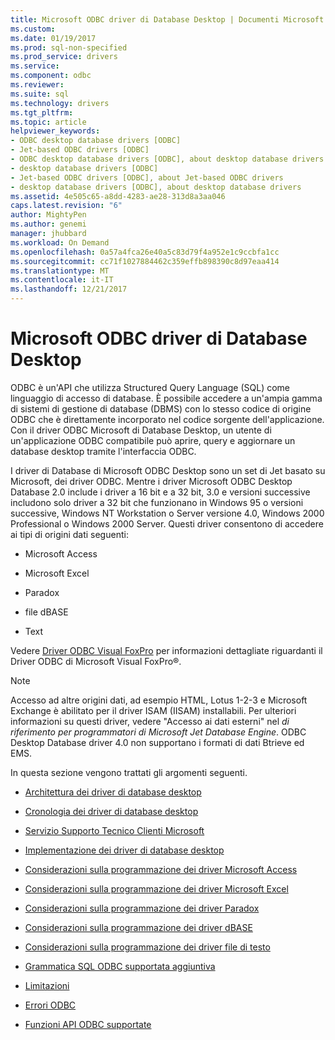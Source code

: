 ```yaml
---
title: Microsoft ODBC driver di Database Desktop | Documenti Microsoft
ms.custom: 
ms.date: 01/19/2017
ms.prod: sql-non-specified
ms.prod_service: drivers
ms.service: 
ms.component: odbc
ms.reviewer: 
ms.suite: sql
ms.technology: drivers
ms.tgt_pltfrm: 
ms.topic: article
helpviewer_keywords:
- ODBC desktop database drivers [ODBC]
- Jet-based ODBC drivers [ODBC]
- ODBC desktop database drivers [ODBC], about desktop database drivers
- desktop database drivers [ODBC]
- Jet-based ODBC drivers [ODBC], about Jet-based ODBC drivers
- desktop database drivers [ODBC], about desktop database drivers
ms.assetid: 4e505c65-a8dd-4283-ae28-313d8a3aa046
caps.latest.revision: "6"
author: MightyPen
ms.author: genemi
manager: jhubbard
ms.workload: On Demand
ms.openlocfilehash: 0a57a4fca26e40a5c83d79f4a952e1c9ccbfa1cc
ms.sourcegitcommit: cc71f1027884462c359effb898390c8d97eaa414
ms.translationtype: MT
ms.contentlocale: it-IT
ms.lasthandoff: 12/21/2017
---
```

# <a name="microsoft-odbc-desktop-database-drivers"></a>Microsoft ODBC driver di Database Desktop
ODBC è un'API che utilizza Structured Query Language (SQL) come linguaggio di accesso di database. È possibile accedere a un'ampia gamma di sistemi di gestione di database (DBMS) con lo stesso codice di origine ODBC che è direttamente incorporato nel codice sorgente dell'applicazione. Con il driver ODBC Microsoft di Database Desktop, un utente di un'applicazione ODBC compatibile può aprire, query e aggiornare un database desktop tramite l'interfaccia ODBC.  
  
 I driver di Database di Microsoft ODBC Desktop sono un set di Jet basato su Microsoft, dei driver ODBC. Mentre i driver Microsoft ODBC Desktop Database 2.0 include i driver a 16 bit e a 32 bit, 3.0 e versioni successive includono solo driver a 32 bit che funzionano in Windows 95 o versioni successive, Windows NT Workstation o Server versione 4.0, Windows 2000 Professional o Windows 2000 Server. Questi driver consentono di accedere ai tipi di origini dati seguenti:  
  
-   Microsoft Access  
  
-   Microsoft Excel  
  
-   Paradox  
  
-   file dBASE  
  
-   Text  
  
 Vedere [Driver ODBC Visual FoxPro](../../odbc/microsoft/visual-foxpro-odbc-driver.md) per informazioni dettagliate riguardanti il Driver ODBC di Microsoft Visual FoxPro®.  
  
> [!NOTE]  
>  Accesso ad altre origini dati, ad esempio HTML, Lotus 1-2-3 e Microsoft Exchange è abilitato per il driver ISAM (IISAM) installabili. Per ulteriori informazioni su questi driver, vedere "Accesso ai dati esterni" nel *di riferimento per programmatori di Microsoft Jet Database Engine*. ODBC Desktop Database driver 4.0 non supportano i formati di dati Btrieve ed EMS.  
  
 In questa sezione vengono trattati gli argomenti seguenti.  
  
-   [Architettura dei driver di database desktop](../../odbc/microsoft/desktop-database-drivers-architecture.md)  
  
-   [Cronologia dei driver di database desktop](../../odbc/microsoft/history-of-the-desktop-database-drivers.md)  
  
-   [Servizio Supporto Tecnico Clienti Microsoft](../../odbc/microsoft/product-support.md)  
  
-   [Implementazione dei driver di database desktop](../../odbc/microsoft/implementing-desktop-database-drivers.md)  
  
-   [Considerazioni sulla programmazione dei driver Microsoft Access](../../odbc/microsoft/microsoft-access-driver-programming-considerations.md)  
  
-   [Considerazioni sulla programmazione dei driver Microsoft Excel](../../odbc/microsoft/microsoft-excel-driver-programming-considerations.md)  
  
-   [Considerazioni sulla programmazione dei driver Paradox](../../odbc/microsoft/paradox-driver-programming-considerations.md)  
  
-   [Considerazioni sulla programmazione dei driver dBASE](../../odbc/microsoft/dbase-driver-programming-considerations.md)  
  
-   [Considerazioni sulla programmazione dei driver file di testo](../../odbc/microsoft/text-file-driver-programming-considerations.md)  
  
-   [Grammatica SQL ODBC supportata aggiuntiva](../../odbc/microsoft/additional-supported-odbc-sql-grammar.md)  
  
-   [Limitazioni](../../odbc/microsoft/limitations.md)  
  
-   [Errori ODBC](../../odbc/microsoft/odbc-errors.md)  
  
-   [Funzioni API ODBC supportate](../../odbc/microsoft/supported-odbc-api-functions.md)
